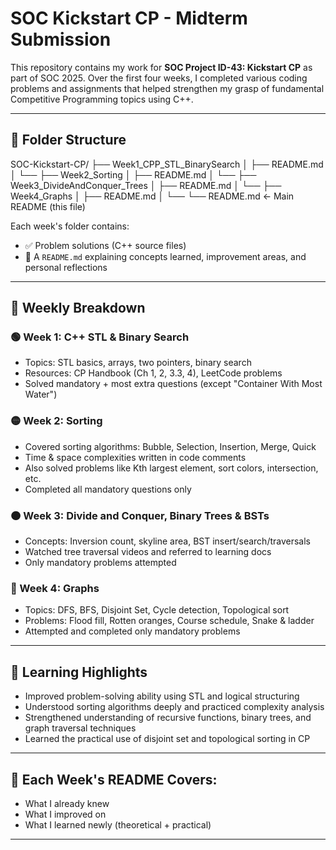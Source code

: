 # SOC Kickstart CP - Midterm Submission

This repository contains my work for **SOC Project ID-43: Kickstart CP** as part of SOC 2025. Over the first four weeks, I completed various coding problems and assignments that helped strengthen my grasp of fundamental Competitive Programming topics using C++.

---

## 📁 Folder Structure

SOC-Kickstart-CP/
├── Week1_CPP_STL_BinarySearch
│ ├── README.md
│ └── <Problem Files>
├── Week2_Sorting
│ ├── README.md
│ └── <Problem Files>
├── Week3_DivideAndConquer_Trees
│ ├── README.md
│ └── <Problem Files>
├── Week4_Graphs
│ ├── README.md
│ └── <Problem Files>
└── README.md <- Main README (this file)


Each week's folder contains:
- ✅ Problem solutions (C++ source files)
- 📝 A `README.md` explaining concepts learned, improvement areas, and personal reflections

---

## 📅 Weekly Breakdown

### 🟢 Week 1: C++ STL & Binary Search
- Topics: STL basics, arrays, two pointers, binary search
- Resources: CP Handbook (Ch 1, 2, 3.3, 4), LeetCode problems
- Solved mandatory + most extra questions (except "Container With Most Water")

### 🟡 Week 2: Sorting
- Covered sorting algorithms: Bubble, Selection, Insertion, Merge, Quick
- Time & space complexities written in code comments
- Also solved problems like Kth largest element, sort colors, intersection, etc.
- Completed all mandatory questions only

### 🟠 Week 3: Divide and Conquer, Binary Trees & BSTs
- Concepts: Inversion count, skyline area, BST insert/search/traversals
- Watched tree traversal videos and referred to learning docs
- Only mandatory problems attempted

### 🔵 Week 4: Graphs
- Topics: DFS, BFS, Disjoint Set, Cycle detection, Topological sort
- Problems: Flood fill, Rotten oranges, Course schedule, Snake & ladder
- Attempted and completed only mandatory problems

---

## 📌 Learning Highlights

- Improved problem-solving ability using STL and logical structuring
- Understood sorting algorithms deeply and practiced complexity analysis
- Strengthened understanding of recursive functions, binary trees, and graph traversal techniques
- Learned the practical use of disjoint set and topological sorting in CP

---

## 📘 Each Week's README Covers:

- What I already knew
- What I improved on
- What I learned newly (theoretical + practical)

---

